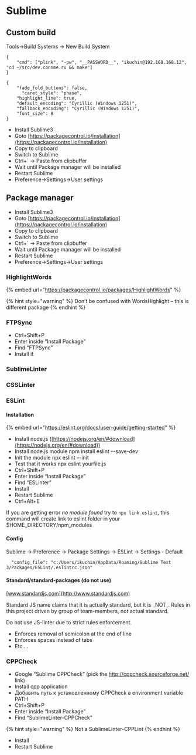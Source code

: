 # Sublime

## Custom build

Tools->Build Systems -> New Build System

```
{
	"cmd": ["plink", "-pw", "__PASSWORD__", "ikuchin@192.168.168.12", "cd ~/src/dev.connme.ru && make"]
}
```

```
{
	"fade_fold_buttons": false,
      "caret_style": "phase",
	"highlight_line": true,
	"default_encoding": "Cyrillic (Windows 1251)",
	"fallback_encoding": "Cyrillic (Windows 1251)",
	"font_size": 8
}
```

* Install Sublime3
* Goto [https://packagecontrol.io/installation](https://packagecontrol.io/installation)
* Copy to clipboard
* Switch to Sublime
* Ctrl+\` -> Paste from clipbuffer
* Wait until Package manager will be installed
* Restart Sublime
* Preference->Settings->User settings

## Package manager

* Install Sublime3
* Goto [https://packagecontrol.io/installation](https://packagecontrol.io/installation)
* Copy to clipboard
* Switch to Sublime
* Ctrl+\` -> Paste from clipbuffer
* Wait until Package manager will be installed
* Restart Sublime
* Preference->Settings->User settings

### HighlightWords

{% embed url="https://packagecontrol.io/packages/HighlightWords" %}

{% hint style="warning" %}
Don’t be confused with WordsHighlight – this is different package
{% endhint %}

### FTPSync

* Ctrl+Shift+P
* Enter inside “Install Package”
* Find “FTPSync”
* Install it

### SublimeLinter

### CSSLinter

### ESLint

#### Installation

{% embed url="https://eslint.org/docs/user-guide/getting-started" %}

* Install node.js ([https://nodejs.org/en/#download](https://nodejs.org/en/#download))
* Install node.js module npm install eslint --save-dev
* Init the module npx eslint –-init
* Test that it works npx eslint yourfile.js
* Ctrl+Shift+P
* Enter inside “Install Package”
* Find “ESLinter”
* Install
* Restart Sublime
* Ctrl+Alt+E

If you are getting error _no module found_ try to `npx link eslint`, this command will create link to eslint folder in your $HOME\_DIRECTORY/npm\_modules

#### Config

Sublime -> Preference -> Package Settings -> ESLint -> Settings - Default

```
  "config_file": "c:/Users/ikuchin/AppData/Roaming/Sublime Text 3/Packages/ESLint/.eslintrc.json"
```

#### Standard/standard-packages (do not use)

[www.standardjs.com](http://www.standardjs.com)

Standard JS name claims that it is actually standard, but it is \_NOT\_. Rules in this project driven by group of team-members, not actual standard.

Do not use JS-linter due to strict rules enforcement.

* Enforces removal of semicolon at the end of line
* Enforces spaces instead of tabs
* Etc….

### CPPCheck

* Google “Sublime CPPCheck” (pick the http://cppcheck.sourceforge.net/ link)
* Install cpp application
* Добавить путь к установленному CPPCheck в environment variable PATH
* Ctrl+Shift+P
* Enter inside “Install Package”
* Find “SublimeLinter-CPPCheck”

{% hint style="warning" %}
Not a SublimeLinter-CPPLint
{% endhint %}

* Install
* Restart Sublime

